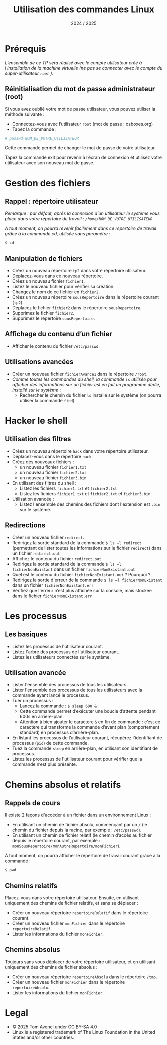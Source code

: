 ﻿---
title: Utilisation des commandes Linux
date: 2024 / 2025
---

# Prérequis

_L’ensemble de ce TP sera réalisé avec le compte utilisateur créé à l'installation de la machine virtuelle (ne pas se connecter avec le compte du super-utilisateur `root` )._

## Réinitialisation du mot de passe administrateur (root)

Si vous avez oublié votre mot de passe utilisateur, vous pouvez utiliser la méthode suivante :

- Connectez-vous avec l’utilisateur `root` (mot de passe : osboxes.org)
- Tapez la commande :

```sh
# passwd NOM_DE_VOTRE_UTILISATEUR
```

Cette commande permet de changer le mot de passe de votre utilisateur.

Tapez la commande exit pour revenir à l’écran de connexion et utilisez votre utilisateur avec son nouveau mot de passe.

# Gestion des fichiers

## Rappel : répertoire utilisateur

*Remarque : par défaut, après la connexion d’un utilisateur le système vous place dans votre répertoire de travail : `/home/NOM_DE_VOTRE_UTILISATEUR`*

*A tout moment, on pourra revenir facilement dans ce répertoire de travail grâce à la commande cd, utilisée sans paramètre :*

```sh
$ cd
```

## Manipulation de fichiers

- Créez un nouveau répertoire `tp2` dans votre répertoire utilisateur.
- Déplacez-vous dans ce nouveau répertoire.
- Créez un nouveau fichier `fichier1`.
- Listez le nouveau fichier pour vérifier sa création.
- Changez le nom de ce fichier en `fichier2`.
- Créez un nouveau répertoire `sousRepertoire` dans le répertoire courant (`tp2`).
- Déplacez le fichier `fichier2` dans le répertoire `sousRepertoire`.
- Supprimez le fichier `fichier2`.
- Supprimez le répertoire `sousRepertoire`.

## Affichage du contenu d’un fichier

- Afficher le contenu du fichier `/etc/passwd`.

## Utilisations avancées

- Créer un nouveau fichier `fichierAvance1` dans le répertoire `/root`.
- *Comme toutes les commandes du shell, la commande `ls` utilisée pour afficher des informations sur un fichier est en fait un programme dédié, installé sur le système* :
  + Rechercher le chemin du fichier `ls` installé sur le système (on pourra utiliser la commande `find`).

# Hacker le shell

## Utilisation des filtres

- Créez un nouveau répertoire `hack` dans votre répertoire utilisateur.
- Déplacez-vous dans le répertoire `hack`.
- Créez des nouveaux fichiers :
   - un nouveau fichier `fichier1.txt`
   - un nouveau fichier `fichier2.txt`
   - un nouveau fichier `fichier3.bin`
- En utilisant des filtres du shell :
   - Listez les fichiers `fichier1.txt` et `fichier2.txt`
   - Listez les fichiers `fichier1.txt` et `fichier2.txt` et `fichier3.bin`
- Utilisation avancée :
   - Listez l'ensemble des chemins des fichiers dont l'extension est `.bin` sur le système.

## Redirections

- Créer un nouveau fichier `redirect`.
- Redirigez la sortie standard de la commande `$ ls –l redirect` (permettant de lister toutes les informations sur le fichier `redirect`) dans un fichier `redirect.out`
- Affichez le contenu du fichier `redirect.out`
- Redirigez la sortie standard de la commande `$ ls –l fichierNonExistant` dans un fichier `fichierNonExistant.out`
- Quel est le contenu du fichier `fichierNonExistant.out` ? Pourquoi ?
- Redirigez la sortie d'erreur de la commande `$ ls –l fichierNonExistant` dans un fichier `fichierNonExistant.err`
- Vérifiez que l'erreur n’est plus affichée sur la console, mais stockée dans le fichier `fichierNonExistant.err`

# Les processus

## Les basiques

- Listez les processus de l'utilisateur courant.
- Listez l'arbre des processus de l'utilisateur courant.
- Listez les utilisateurs connectés sur le système.

## Utilisation avancée

- Lister l'ensemble des processus de tous les utilisateurs.
- Lister l'ensemble des processus de tous les utilisateurs avec la commande ayant lancé le processus.
- Tuer un processus :
  + Lancez la commande : `$ sleep 600 &`
  + Cette commande permet d’exécuter une boucle d’attente pendant 600s en arrière-plan.
  + Attention à bien ajouter le caractère `&` en fin de commande : c’est ce caractère qui transforme la commande d’avant plan (comportement standard) en processus d’arrière-plan.
- En listant les processus de l’utilisateur courant, récupérez l'identifiant de processus (`pid`) de cette commande.
- Tuez la commande `sleep` en arrière-plan, en utilisant son identifiant de processus.
- Listez les processus de l'utilisateur courant pour vérifier que la commande n’est plus présente.

# Chemins absolus et relatifs

## Rappels de cours

Il existe 2 façons d'accéder à un fichier dans un environnement Linux :

- En utilisant un chemin de fichier absolu, commençant par un `/` (le chemin du fichier depuis la racine, par exemple : `/etc/passwd`).
- En utilisant un chemin de fichier relatif (le chemin d’accès au fichier depuis le répertoire courant, par exemple : `monSousRepertoire/monAutreRepertoire/monFichier`).

À tout moment, on pourra afficher le répertoire de travail courant grâce à la commande :

```sh
$ pwd
```

## Chemins relatifs

Placez-vous dans votre répertoire utilisateur. Ensuite, en utilisant uniquement des chemins de fichier relatifs, et sans se déplacer :

- Créer un nouveau répertoire `repertoireRelatif` dans le répertoire courant.
- Créer un nouveau fichier `monFichier` dans le répertoire `repertoireRelatif`.
- Lister les informations du fichier `monFichier`.

## Chemins absolus

Toujours sans vous déplacer de votre répertoire utilisateur, et en utilisant uniquement des chemins de fichier absolus :

- Créer un nouveau répertoire `repertoireAbsolu` dans le répertoire `/tmp`.
- Créer un nouveau fichier `monFichier` dans le répertoire `repertoireAbsolu`.
- Lister les informations du fichier `monFichier`.

# Legal

- © 2025 Tom Avenel under CC  BY-SA 4.0
- Linux is a registered trademark of The Linux Foundation in the United States and/or other countries.
